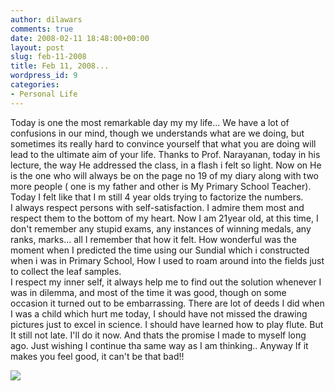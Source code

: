 ```yaml
---
author: dilawars
comments: true
date: 2008-02-11 18:48:00+00:00
layout: post
slug: feb-11-2008
title: Feb 11, 2008...
wordpress_id: 9
categories:
- Personal Life
---
```


Today is one the most remarkable day my my life... We have a lot of confusions in our mind, though we understands what are we doing, but sometimes its really hard to convince yourself that what you are doing will lead to the ultimate aim of your life. Thanks to Prof. Narayanan, today in his lecture, the way He addressed the class, in a flash i felt so light. Now on He is the one who will always be on the page no 19 of my diary along with two more people ( one is my father and other is My Primary School Teacher).  Today I felt like that I m still 4 year olds trying to factorize the numbers.  
I always respect persons with self-satisfaction. I admire them most and respect them to the bottom of my heart. Now I am 21year old, at this time, I don't remember any stupid exams, any instances of winning medals, any ranks, marks... all I remember that how it felt. How wonderful was the moment when I predicted the time using our Sundial which i constructed when i was in Primary School, How I used to roam around into the fields just to collect the leaf samples.  
I respect my inner self, it always help me to find out the solution whenever I was in dilemma, and most of the time it was good, though on some occasion it  turned out to be embarrassing. There are lot of deeds I did when I was a child which hurt me today, I should have not missed the drawing pictures just to excel in science. I should have learned how to play flute. But It still not late. I'll do it now. And thats the promise I made to myself long ago. Just wishing I continue tha same way as I am thinking.. Anyway If it makes you feel good, it can't be that bad!!

![](https://blogger.googleusercontent.com/tracker/3794193585985230867-1080508958382196696?l=dilawarsays.blogspot.com)
